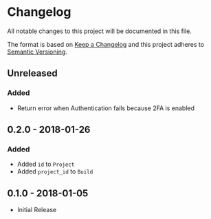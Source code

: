 # Changelog

All notable changes to this project will be documented in this file.

The format is based on [Keep a Changelog](http://keepachangelog.com/en/1.0.0/)
and this project adheres to [Semantic Versioning](http://semver.org/spec/v2.0.0.html).

## Unreleased

### Added

- Return error when Authentication fails because 2FA is enabled

## 0.2.0 - 2018-01-26

### Added

- Added `id` to `Project`
- Added `project_id` to `Build`

## 0.1.0 - 2018-01-05

- Initial Release
